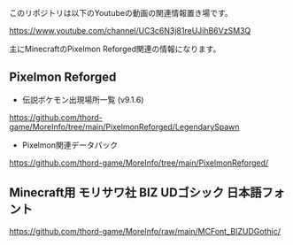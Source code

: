 このリポジトリは以下のYoutubeの動画の関連情報置き場です。

https://www.youtube.com/channel/UC3c6N3j81reUJihB6VzSM3Q

主にMinecraftのPixelmon Reforged関連の情報になります。

## Pixelmon Reforged

- 伝説ポケモン出現場所一覧 (v9.1.6)

https://github.com/thord-game/MoreInfo/tree/main/PixelmonReforged/LegendarySpawn

- Pixelmon関連データパック

https://github.com/thord-game/MoreInfo/tree/main/PixelmonReforged/

## Minecraft用 モリサワ社 BIZ UDゴシック 日本語フォント

https://github.com/thord-game/MoreInfo/raw/main/MCFont_BIZUDGothic/



